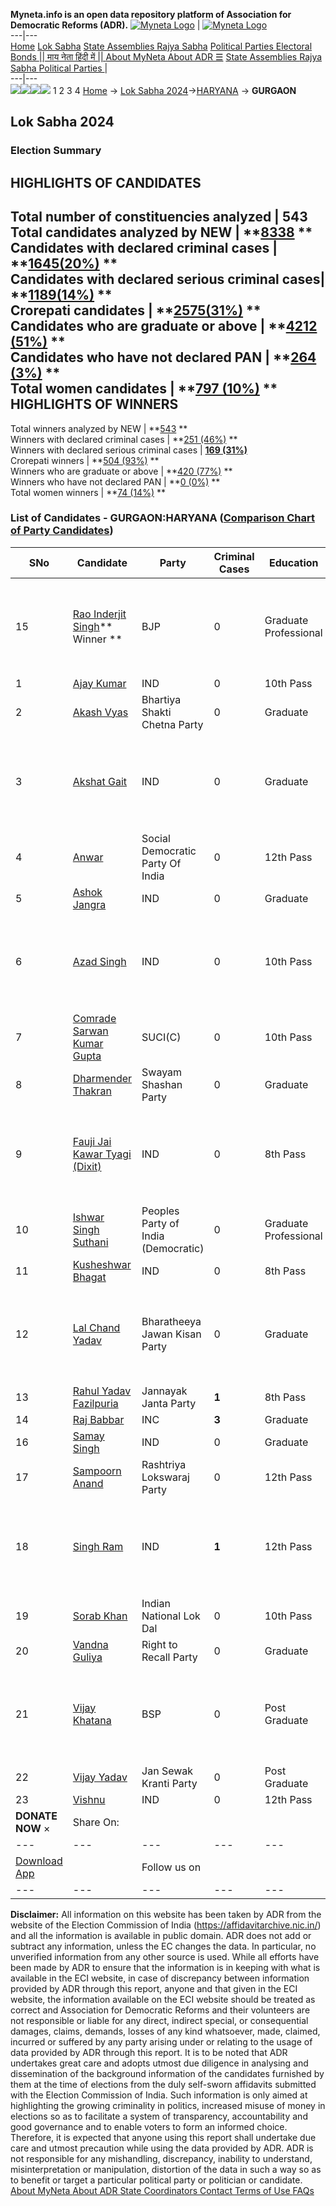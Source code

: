 **Myneta.info is an open data repository platform of Association for Democratic Reforms (ADR).**
[![Myneta Logo](https://www.myneta.info/lib/img/myneta-logo.png)](https://www.myneta.info/) | [![Myneta Logo](https://www.myneta.info/lib/img/adr-logo.png)](https://adrindia.org)  
---|---  
[Home](https://www.myneta.info/) [Lok Sabha](https://www.myneta.info/#ls "Lok Sabha") [ State Assemblies ](https://www.myneta.info/#sa "State Assemblies") [Rajya Sabha](https://www.myneta.info/#rs "Rajya Sabha") [Political Parties ](https://www.myneta.info/party "Political Parties") [ Electoral Bonds ](https://www.myneta.info/electoral_bonds "Electoral Bonds") [ || माय नेता हिंदी में || ](https://translate.google.co.in/translate?prev=hp&hl=en&js=y&u=www.myneta.info&sl=en&tl=hi&history_state0=) [ About MyNeta ](https://adrindia.org/content/about-myneta) [ About ADR ](https://adrindia.org/about-adr/who-we-are) [☰](javascript:void\(0\))
[ State Assemblies ](https://www.myneta.info/#sa "State Assemblies") [ Rajya Sabha ](https://www.myneta.info/#rs "Rajya Sabha") [ Political Parties ](https://www.myneta.info/party "Political Parties")
|   
---|---  
![](https://www.myneta.info/lib/img/banner/banner-1.png)![](https://www.myneta.info/lib/img/banner/banner-2.png)![](https://www.myneta.info/lib/img/banner/banner-3.png)![](https://www.myneta.info/lib/img/banner/banner-4.png)
1  2  3  4 
[Home](https://www.myneta.info/) → [Lok Sabha 2024](https://www.myneta.info/LokSabha2024/)→[HARYANA](https://www.myneta.info/LokSabha2024/index.php?action=show_constituencies&state_id=12) → **GURGAON**
### 
## Lok Sabha 2024
###  Election Summary 
HIGHLIGHTS OF CANDIDATES  
---  
Total number of constituencies analyzed |  543   
Total candidates analyzed by NEW | **[8338](https://www.myneta.info/LokSabha2024/index.php?action=summary&subAction=candidates_analyzed&sort=candidate#summary) **  
Candidates with declared criminal cases | **[1645(20%)](https://www.myneta.info/LokSabha2024/index.php?action=summary&subAction=crime&sort=candidate#summary) **  
Candidates with declared serious criminal cases| **[1189(14%)](https://www.myneta.info/LokSabha2024/index.php?action=summary&subAction=serious_crime&sort=candidate#summary) **  
Crorepati candidates | **[2575(31%)](https://www.myneta.info/LokSabha2024/index.php?action=summary&subAction=crorepati&sort=candidate#summary) **  
Candidates who are graduate or above | **[4212 (51%)](https://www.myneta.info/LokSabha2024/index.php?action=summary&subAction=education&sort=candidate#summary) **  
Candidates who have not declared PAN | **[264 (3%)](https://www.myneta.info/LokSabha2024/index.php?action=summary&subAction=without_pan&sort=candidate#summary) **  
Total women candidates | **[797 (10%)](https://www.myneta.info/LokSabha2024/index.php?action=summary&subAction=women_candidate&sort=candidate#summary) **  
HIGHLIGHTS OF WINNERS  
---  
Total winners analyzed by NEW | **[543](https://www.myneta.info/LokSabha2024/index.php?action=summary&subAction=winner_analyzed&sort=candidate#summary) **  
Winners with declared criminal cases | **[251 (46%)](https://www.myneta.info/LokSabha2024/index.php?action=summary&subAction=winner_crime&sort=candidate#summary) **  
Winners with declared serious criminal cases | **[169 (31%)](https://www.myneta.info/LokSabha2024/index.php?action=summary&subAction=winner_serious_crime&sort=candidate#summary)**  
Crorepati winners | **[504 (93%)](https://www.myneta.info/LokSabha2024/index.php?action=summary&subAction=winner_crorepati&sort=candidate#summary) **  
Winners who are graduate or above | **[420 (77%)](https://www.myneta.info/LokSabha2024/index.php?action=summary&subAction=winner_education&sort=candidate#summary) **  
Winners who have not declared PAN | **[0 (0%)](https://www.myneta.info/LokSabha2024/index.php?action=summary&subAction=winner_without_pan&sort=candidate#summary) **  
Total women winners | **[74 (14%)](https://www.myneta.info/LokSabha2024/index.php?action=summary&subAction=winner_women&sort=candidate#summary) **  
### List of Candidates - GURGAON:HARYANA ([Comparison Chart of Party Candidates](https://www.myneta.info/LokSabha2024/comparisonchart.php?constituency_id=148))
SNo | Candidate| Party| Criminal Cases| Education| Age| Total Assets| Liabilities  
---|---|---|---|---|---|---|---  
15  | [Rao Inderjit Singh](https://www.myneta.info/LokSabha2024/candidate.php?candidate_id=8448)** Winner ** | BJP | 0 | Graduate Professional| 74 | ![](https://myneta.info/image_v2.php?myneta_folder=LokSabha2024&candidate_id=8448&col=ta) | ![](https://myneta.info/image_v2.php?myneta_folder=LokSabha2024&candidate_id=8448&col=lia)  
1  | [Ajay Kumar](https://www.myneta.info/LokSabha2024/candidate.php?candidate_id=8463) | IND | 0 | 10th Pass| 42 | Rs 11,69,964 ~ 11 Lacs+ | Rs 0 ~   
2  | [Akash Vyas](https://www.myneta.info/LokSabha2024/candidate.php?candidate_id=8454) | Bhartiya Shakti Chetna Party | 0 | Graduate| 25 | Rs 33,400 ~ 33 Thou+ | Rs 0 ~   
3  | [Akshat Gait](https://www.myneta.info/LokSabha2024/candidate.php?candidate_id=8462) | IND | 0 | Graduate| 36 | ![](https://myneta.info/image_v2.php?myneta_folder=LokSabha2024&candidate_id=8462&col=ta) | ![](https://myneta.info/image_v2.php?myneta_folder=LokSabha2024&candidate_id=8462&col=lia)  
4  | [Anwar](https://www.myneta.info/LokSabha2024/candidate.php?candidate_id=8453) | Social Democratic Party Of India | 0 | 12th Pass| 34 | Rs 81,000 ~ 81 Thou+ | Rs 0 ~   
5  | [Ashok Jangra](https://www.myneta.info/LokSabha2024/candidate.php?candidate_id=8464) | IND | 0 | Graduate| 55 | Rs 2,25,13,482 ~ 2 Crore+ | Rs 98,21,000 ~ 98 Lacs+  
6  | [Azad Singh](https://www.myneta.info/LokSabha2024/candidate.php?candidate_id=8465) | IND | 0 | 10th Pass| 66 | ![](https://myneta.info/image_v2.php?myneta_folder=LokSabha2024&candidate_id=8465&col=ta) | ![](https://myneta.info/image_v2.php?myneta_folder=LokSabha2024&candidate_id=8465&col=lia)  
7  | [Comrade Sarwan Kumar Gupta](https://www.myneta.info/LokSabha2024/candidate.php?candidate_id=8460) | SUCI(C) | 0 | 10th Pass| 56 | Rs 2,49,69,598 ~ 2 Crore+ | Rs 6,50,000 ~ 6 Lacs+  
8  | [Dharmender Thakran](https://www.myneta.info/LokSabha2024/candidate.php?candidate_id=8456) | Swayam Shashan Party | 0 | Graduate| 58 | Rs 4,57,26,271 ~ 4 Crore+ | Rs 0 ~   
9  | [Fauji Jai Kawar Tyagi (Dixit)](https://www.myneta.info/LokSabha2024/candidate.php?candidate_id=8467) | IND | 0 | 8th Pass| 69 | ![](https://myneta.info/image_v2.php?myneta_folder=LokSabha2024&candidate_id=8467&col=ta) | ![](https://myneta.info/image_v2.php?myneta_folder=LokSabha2024&candidate_id=8467&col=lia)  
10  | [Ishwar Singh Suthani](https://www.myneta.info/LokSabha2024/candidate.php?candidate_id=8455) | Peoples Party of India (Democratic) | 0 | Graduate Professional| 57 | Rs 1,34,40,000 ~ 1 Crore+ | Rs 5,98,000 ~ 5 Lacs+  
11  | [Kusheshwar Bhagat](https://www.myneta.info/LokSabha2024/candidate.php?candidate_id=8466) | IND | 0 | 8th Pass| 54 | Rs 11,52,100 ~ 11 Lacs+ | Rs 8,50,230 ~ 8 Lacs+  
12  | [Lal Chand Yadav](https://www.myneta.info/LokSabha2024/candidate.php?candidate_id=8457) | Bharatheeya Jawan Kisan Party | 0 | Graduate| 70 | ![](https://myneta.info/image_v2.php?myneta_folder=LokSabha2024&candidate_id=8457&col=ta) | ![](https://myneta.info/image_v2.php?myneta_folder=LokSabha2024&candidate_id=8457&col=lia)  
13  | [Rahul Yadav Fazilpuria](https://www.myneta.info/LokSabha2024/candidate.php?candidate_id=8450) | Jannayak Janta Party | **1** | 8th Pass| 33 | Rs 2,80,32,820 ~ 2 Crore+ | Rs 52,000 ~ 52 Thou+  
14  | [Raj Babbar](https://www.myneta.info/LokSabha2024/candidate.php?candidate_id=8449) | INC | **3** | Graduate| 71 | Rs 29,91,44,010 ~ 29 Crore+ | Rs 2,72,68,804 ~ 2 Crore+  
16  | [Samay Singh](https://www.myneta.info/LokSabha2024/candidate.php?candidate_id=8479) | IND | 0 | Graduate| 42 | Rs 4,42,000 ~ 4 Lacs+ | Rs 0 ~   
17  | [Sampoorn Anand](https://www.myneta.info/LokSabha2024/candidate.php?candidate_id=8461) | Rashtriya Lokswaraj Party | 0 | 12th Pass| 53 | Rs 62,04,627 ~ 62 Lacs+ | Rs 6,46,530 ~ 6 Lacs+  
18  | [Singh Ram](https://www.myneta.info/LokSabha2024/candidate.php?candidate_id=8480) | IND | **1** | 12th Pass| 69 | ![](https://myneta.info/image_v2.php?myneta_folder=LokSabha2024&candidate_id=8480&col=ta) | ![](https://myneta.info/image_v2.php?myneta_folder=LokSabha2024&candidate_id=8480&col=lia)  
19  | [Sorab Khan](https://www.myneta.info/LokSabha2024/candidate.php?candidate_id=8452) | Indian National Lok Dal | 0 | 10th Pass| 57 | Rs 3,11,10,000 ~ 3 Crore+ | Rs 0 ~   
20  | [Vandna Guliya](https://www.myneta.info/LokSabha2024/candidate.php?candidate_id=8458) | Right to Recall Party | 0 | Graduate| 44 | Rs 1,26,74,900 ~ 1 Crore+ | Rs 67,64,000 ~ 67 Lacs+  
21  | [Vijay Khatana](https://www.myneta.info/LokSabha2024/candidate.php?candidate_id=8451) | BSP | 0 | Post Graduate| 41 | ![](https://myneta.info/image_v2.php?myneta_folder=LokSabha2024&candidate_id=8451&col=ta) | ![](https://myneta.info/image_v2.php?myneta_folder=LokSabha2024&candidate_id=8451&col=lia)  
22  | [Vijay Yadav](https://www.myneta.info/LokSabha2024/candidate.php?candidate_id=8459) | Jan Sewak Kranti Party | 0 | Post Graduate| 44 | Rs 37,37,615 ~ 37 Lacs+ | Rs 0 ~   
23  | [Vishnu](https://www.myneta.info/LokSabha2024/candidate.php?candidate_id=8478) | IND | 0 | 12th Pass| 46 | Rs 9,68,89,397 ~ 9 Crore+ | Rs 25,00,000 ~ 25 Lacs+  
|  **DONATE NOW** × |  Share On:  | [](https://api.whatsapp.com/send?text=https%3A%2F%2Fmyneta.info%2Fpunjab2022%2Findex.php%3Faction%3Dshow_constituencies%26state_id%3D19) | [](https://www.facebook.com/sharer/sharer.php?u=https%3A%2F%2Fmyneta.info%2Fpunjab2022%2Findex.php%3Faction%3Dshow_constituencies%26state_id%3D19) | [](https://twitter.com/share?url=https%3A%2F%2Fmyneta.info%2Fpunjab2022%2Findex.php%3Faction%3Dshow_constituencies%26state_id%3D19)  
---|---|---|---|---  
| [ Download App ](https://play.google.com/store/apps/details?id=com.webrosoft.myneta1&pcampaignid=pcampaignidMKT-Other-global-all-co-prtnr-py-PartBadge-Mar2515-1) | [](https://play.google.com/store/apps/details?id=com.webrosoft.myneta1&pcampaignid=pcampaignidMKT-Other-global-all-co-prtnr-py-PartBadge-Mar2515-1) |  Follow us on  | [](https://www.facebook.com/adrindia.org/) | [](https://twitter.com/adrspeaks) | [](https://groups.google.com/g/national-election-watch?hl=en&pli=1) | [](https://www.instagram.com/adrspeaks/) | [](https://www.youtube.com/user/adrspeaks) | [](https://sharechat.com/profile/adrspeaks)  
---|---|---|---|---|---|---|---|---  
**Disclaimer:** All information on this website has been taken by ADR from the website of the Election Commission of India (https://affidavitarchive.nic.in/) and all the information is available in public domain. ADR does not add or subtract any information, unless the EC changes the data. In particular, no unverified information from any other source is used. While all efforts have been made by ADR to ensure that the information is in keeping with what is available in the ECI website, in case of discrepancy between information provided by ADR through this report, anyone and that given in the ECI website, the information available on the ECI website should be treated as correct and Association for Democratic Reforms and their volunteers are not responsible or liable for any direct, indirect special, or consequential damages, claims, demands, losses of any kind whatsoever, made, claimed, incurred or suffered by any party arising under or relating to the usage of data provided by ADR through this report. It is to be noted that ADR undertakes great care and adopts utmost due diligence in analysing and dissemination of the background information of the candidates furnished by them at the time of elections from the duly self-sworn affidavits submitted with the Election Commission of India. Such information is only aimed at highlighting the growing criminality in politics, increased misuse of money in elections so as to facilitate a system of transparency, accountability and good governance and to enable voters to form an informed choice. Therefore, it is expected that anyone using this report shall undertake due care and utmost precaution while using the data provided by ADR. ADR is not responsible for any mishandling, discrepancy, inability to understand, misinterpretation or manipulation, distortion of the data in such a way so as to benefit or target a particular political party or politician or candidate. 
[ About MyNeta ](https://adrindia.org/content/about-myneta) [ About ADR ](https://adrindia.org/about-adr/who-we-are) [ State Coordinators ](https://adrindia.org/about-adr/state-coordinators) [ Contact ](https://adrindia.org/contact-us) [ Terms of Use ](https://adrindia.org/content/adr-terms-use) [ FAQs ](https://adrindia.org/content/faqs)
